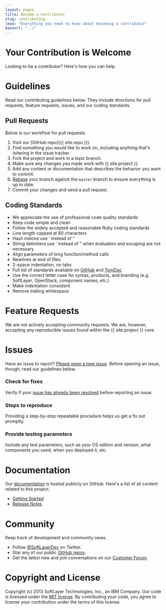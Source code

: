 ```yaml
---
layout: pages
title: Become a Contributor
slug: contributing
lead: "Everything you need to know about becoming a contributor"
baseurl: "../"
---
```


# Your Contribution is Welcome

Looking to be a contributor? Here's how you can help.

# Guidelines

Read our contributing guidelines below. They include directions for pull requests, feature requests, issues, and our coding
standards.

## Pull Requests

Below is our workflow for pull requests.

1. Visit our [GitHub repo]({{ site.repo }}).
2. Find something you would like to work on, including anything that's loitering in the issue tracker.
3. Fork the project and work in a topic branch.
4. Make sure any changes you made work with {{ site.project }}.
5. Add any content or documentation that describes the behavior you want to commit.
6. [Rebase](https://help.github.com/articles/interactive-rebase) your branch against the `master` branch to ensure everything
    is up to date.
7. Commit your changes and send a pull request.

## Coding Standards

*   We appreciate the use of professional code quality standards
*   Keep code simple and clean
*   Follow the widely accepted and reasonable Ruby coding standards
  * Line length capped at 80 characters
  *   Hash indices use &#8216; instead of &#8220;
  *   String delimiters use &#8216; instead of &#8220; when evaluation and escaping are not necessary
  *   Align parameters of long function/method calls
  *   Newlines at end of files
  *   2-space indentation, no tabs
  *   Full list of standards available on [GitHub](https://github.com/styleguide/ruby) and [TomDoc](http://tomdoc.org)
*   Use the correct letter case for syntax, products, and branding (e.g. SoftLayer, OpenStack, component names, etc.)
*   Make indentation consistent
*   Remove trailing whitespace

# Feature Requests

We are not actively accepting community requests. We are, however, accepting any reproducible issues found within the {{ site.project }} core.

# Issues

Have an issue to report? [Please open a new issue](http://github.com/softlayer/chef-openstack/issues). Before opening an issue, though, read our guidelines below.

### Check for fixes

Verify if your [issue has already been resolved](http://github.com/softlayer/chef-openstack/issues?milestone=1&amp;page=1&amp;state=closed) before reporting an issue.

### Steps to reproduce

Providing a step-by-step repeatable procedure helps us get a fix out promptly.

### Provide testing parameters

Include any test parameters, such as your OS edition and version, what components you used, when you deployed it, etc.

# Documentation

Our [documentation](../) is hosted publicly on GitHub. Here's a list of all content related to this project.

*   [Getting Started](../getting-started)
*   [Release Notes](../notes)

# Community

Keep track of development and community news.

*   Follow [@SoftLayerDev](http://twitter.com/softlayerdev) on Twitter.
*   Star any of our public [GitHub repos](http://github.com/softlayer).
*   Get the latest new and join conversations on our [Customer Forum](http://forums.softlayer.com).

# Copyright and License

Copyright (c) 2013 SoftLayer Technologies, Inc., an IBM Company. Our code is licensed under the [MIT license](https://github.com/softlayer/chef-openstack/blob/gh-pages/LICENSE). By contributing your code, you agree to license your contribution under the terms of this license.